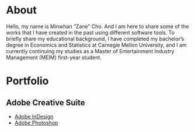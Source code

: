 # About
Hello, my name is Minwhan “Zane” Cho. And I am here to share some of the works that I have created in the past using different software tools. To briefly share my educational background, I have completed my bachelor’s degree in Economics and Statistics at Carnegie Mellon University, and I am currently continuing my studies as a Master of Entertainment Industry Management (MEIM) first-year student.

# Portfolio
## Adobe Creative Suite
* [Adobe InDesign](https://minwhanc.github.io/creative/indesign.html)
* [Adobe Photoshop](https://minwhanc.github.io/creative/photoshop.html)
